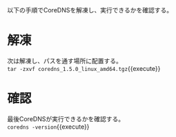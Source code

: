 以下の手順でCoreDNSを解凍し、実行できるかを確認する。

# 解凍
次は解凍し、パスを通す場所に配置する。<br/>
`tar -zxvf coredns_1.5.0_linux_amd64.tgz`{{execute}}

# 確認
最後CoreDNSが実行できるかを確認する。<br/>
`coredns -version`{{execute}}
